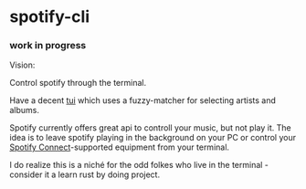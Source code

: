 # spotify-cli

### work in progress


Vision:

Control spotify through the terminal.

Have a decent [tui](https://github.com/fdehau/tui-rs) which uses a fuzzy-matcher for selecting artists and albums.

Spotify currently offers great api to controll your music, but not play it. The idea is to leave spotify playing
in the background on your PC or control your [Spotify Connect](https://www.spotify.com/au/connect/)-supported equipment from your terminal.

I do realize this is a niché for the odd folkes who live in the terminal - consider it a learn rust by doing project.
